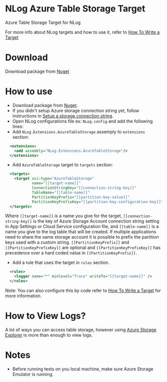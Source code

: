 NLog Azure Table Storage Target 
===============================

Azure Table Storage Target for NLog

For more info about NLog targets and how to use it, refer to <a href="https://github.com/nlog/NLog/wiki/How%20to%20write%20a%20Target">How To Write a Target</a>

Download
==========
Download package from <a href="https://www.nuget.org/packages/AzureTableStorageNLogTarget/">Nuget</a>

How to use
==========
- Download package from <a href="https://www.nuget.org/packages/AzureTableStorageNLogTarget/">Nuget</a>.
- If you didn't setup Azure storage connection string yet, follow instructions in <a href="http://msdn.microsoft.com/en-us/library/azure/ee758697.aspx">Setup a storage connection string</a>.
- Open NLog configurations file ex: ```NLog.config``` and add the following lines:
- Add ```NLog.Extensions.AzureTableStorage``` assemply to ```extensions``` section:
`````xml
  <extensions>
    <add assembly="NLog.Extensions.AzureTableStorage"/>
  </extensions>
`````
- Add ```AzureTableStorage``` target to ```targets``` section:
`````xml
  <targets>
    <target xsi:type="AzureTableStorage" 
            name="[[target-name]]"
            ConnectionStringKey="[[connection-string-key]]" 
            TableName="[[table-name]]"
			PartitionKeyPrefix="[[partition-key-value]]"
			PartitionKeyPrefixKey="[[partition-key-configuration-key]]" />
  </targets>
`````
Where ```[[target-name]]``` is a name you give for the target, ```[[connection-string-key]]``` is the key of Azure Storage Account connection string setting in App Settings or Cloud Service configuration file, and ```[[table-name]]``` is a name you give to the log table that will be created.
If multiple applications need to share the same storage account it is possible to prefix the partition keys used with a custom string.
```[[PartitionKeyPrefix]]``` and ```[[PartitionKeyPrefixKey]]``` are optional and ```[[PartitionKeyPrefixKey]]``` has precedence over a hard coded value in ```[[PartitionKeyPrefix]]```. 
- Add a rule that uses the target in ```rules``` section.
`````xml
  <rules>
    <logger name="*" minlevel="Trace" writeTo="[[target-name]]" />
  </rules> 
`````

Note: You can also configure this by code refer to <a href="https://github.com/nlog/NLog/wiki/How%20to%20write%20a%20Target">How To Write a Target</a> for more information.

How to View Logs?
=================
A lot of ways you can access table storage, however using <a href="http://azurestorageexplorer.codeplex.com/">Azure Storage Explorer</a> is more than enough to view logs.

Notes
=====
- Before running tests on you local machine, make sure Azure Storage Emulator is running.
